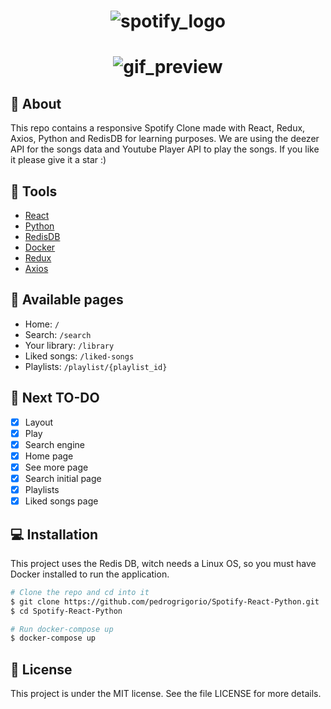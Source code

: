 <h1 align="center">
    <img src='Frontend\src\assets\readme\spotify.png' alt='spotify_logo'/>
    <!-- <p> Spotify Clone</p> -->
</h1>

<h1 align='center'>
    <img src='Frontend\src\assets\readme\ezgif.com-video-to-gif.gif' alt='gif_preview'/>
    <!-- <img src='https://i.imgur.com/2hj1UBo.mp4' alt='gif_preview'/> -->
</h1>

## 📕 About

This repo contains a responsive Spotify Clone made with React, Redux, Axios, Python and RedisDB for learning purposes. We are using the deezer API for the songs data and Youtube Player API to play the songs. If you like it please give it a star :)

## 🔧 Tools
- [React](http://reactjs.org/)
- [Python](https://python.org/)
- [RedisDB](https://redis.io/)
- [Docker](https://www.docker.com/)
- [Redux](https://redux.js.org/)
- [Axios](https://axios-http.com/)

## 📄 Available pages

- Home: `/`
- Search: `/search`
- Your library: `/library`
- Liked songs: `/liked-songs`
- Playlists: `/playlist/{playlist_id}`

## 📝 Next TO-DO

- [x] Layout
- [x] Play
- [x] Search engine
- [x] Home page
- [x] See more page
- [x] Search initial page
- [x] Playlists
- [x] Liked songs page

## 💻 Installation

This project uses the Redis DB, witch needs a Linux OS, so you must have Docker installed to run the application.

```bash
# Clone the repo and cd into it
$ git clone https://github.com/pedrogrigorio/Spotify-React-Python.git
$ cd Spotify-React-Python

# Run docker-compose up
$ docker-compose up
```

## 📜 License
This project is under the MIT license. See the file LICENSE for more details.
